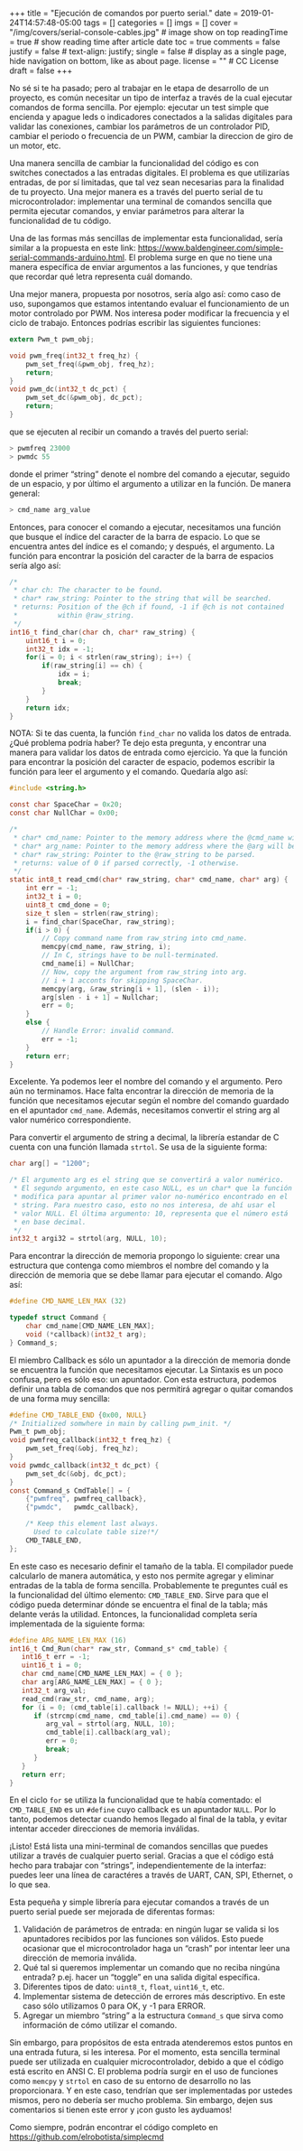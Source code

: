 +++
title = "Ejecución de comandos por puerto serial."
date = 2019-01-24T14:57:48-05:00
tags = []
categories = []
imgs = []
cover = "/img/covers/serial-console-cables.jpg"  # image show on top
readingTime = true  # show reading time after article date
toc = true
comments = false
justify = false  # text-align: justify;
single = false  # display as a single page, hide navigation on bottom, like as about page.
license = ""  # CC License
draft = false
+++

No sé si te ha pasado; pero al trabajar en le etapa de desarrollo de un proyecto, es común necesitar un tipo de interfaz a través de la cual ejecutar comandos de forma sencilla. Por ejemplo: ejecutar un test simple que encienda y apague leds o indicadores conectados a la salidas digitales para validar las conexiones, cambiar los parámetros de un controlador PID, cambiar el periodo o frecuencia de un PWM, cambiar la direccion de giro de un motor, etc.

Una manera sencilla de cambiar la funcionalidad del código es con switches conectados a las entradas digitales. El problema es que utilizarías entradas, de por sí limitadas, que tal vez sean necesarias para la finalidad de tu proyecto. Una mejor manera es a través del puerto serial de tu microcontrolador: implementar una terminal de comandos sencilla que permita ejecutar comandos, y enviar parámetros para alterar la funcionalidad de tu código.

Una de las formas más sencillas de implementar esta funcionalidad, sería similar a la propuesta en este link: https://www.baldengineer.com/simple-serial-commands-arduino.html. El problema surge en que no tiene una manera específica de enviar argumentos a las funciones, y que tendrías que recordar qué letra representa cuál domando.

Una mejor manera, propuesta por nosotros, sería algo así: como caso de uso, supongamos que estamos intentando evaluar el funcionamiento de un motor controlado por PWM. Nos interesa poder modificar la frecuencia y el ciclo de trabajo. Entonces podrías escribir las siguientes funciones:

``` c
extern Pwm_t pwm_obj;

void pwm_freq(int32_t freq_hz) {
    pwm_set_freq(&pwm_obj, freq_hz);
    return;
}
void pwm_dc(int32_t dc_pct) {
    pwm_set_dc(&pwm_obj, dc_pct);
    return;
}
```
que se ejecuten al recibir un comando a través del puerto serial:
``` c
> pwmfreq 23000
> pwmdc 55
```
donde el primer “string” denote el nombre del comando a ejecutar, seguido de un espacio, y por último el argumento a utilizar en la función. De manera general:
``` c
> cmd_name arg_value
```
Entonces, para conocer el comando a ejecutar, necesitamos una función que busque el índice del caracter de la barra de espacio. Lo que se encuentra antes del índice es el comando; y después, el argumento.
La función para encontrar la posición del caracter de la barra de espacios sería algo así:
``` c
/*
 * char ch: The character to be found.
 * char* raw_string: Pointer to the string that will be searched.
 * returns: Position of the @ch if found, -1 if @ch is not contained
 *          within @raw_string.
 */
int16_t find_char(char ch, char* raw_string) {
    uint16_t i = 0;
    int32_t idx = -1;
    for(i = 0; i < strlen(raw_string); i++) {
        if(raw_string[i] == ch) {
            idx = i;
            break;
        }
    }
    return idx;
}
```
NOTA: Si te das cuenta, la función `find_char` no valida los datos de entrada. ¿Qué problema podría haber? Te dejo esta pregunta, y encontrar una manera para validar los datos de entrada como ejercicio.
Ya que la función para encontrar la posición del caracter de espacio, podemos escribir la función para leer el argumento y el comando. Quedaría algo así:

``` c
#include <string.h>

const char SpaceChar = 0x20;
const char NullChar = 0x00;

/*
 * char* cmd_name: Pointer to the memory address where the @cmd_name will be stored.
 * char* arg_name: Pointer to the memory address where the @arg will be stored.
 * char* raw_string: Pointer to the @raw_string to be parsed. 
 * returns: value of 0 if parsed correctly, -1 otherwise.
 */
static int8_t read_cmd(char* raw_string, char* cmd_name, char* arg) {
    int err = -1;
    int32_t i = 0;
    uint8_t cmd_done = 0;
    size_t slen = strlen(raw_string);
    i = find_char(SpaceChar, raw_string);
    if(i > 0) {
        // Copy command name from raw_string into cmd_name.
        memcpy(cmd_name, raw_string, i);
        // In C, strings have to be null-terminated.
        cmd_name[i] = NullChar;
        // Now, copy the argument from raw_string into arg.
        // i + 1 acconts for skipping SpaceChar.
        memcpy(arg, &raw_string[i + 1], (slen - i));
        arg[slen - i + 1] = Nullchar;
        err = 0;
    }
    else {
        // Handle Error: invalid command.
        err = -1;
    }
    return err;
}
```
Excelente. Ya podemos leer el nombre del comando y el argumento. Pero aún no terminamos. Hace falta encontrar la dirección de memoria de la función que necesitamos ejecutar según el nombre del comando guardado en el apuntador `cmd_name`. Además, necesitamos convertir el string arg al valor numérico correspondiente.

Para convertir el argumento de string a decimal, la librería estandar de C cuenta con una función llamada `strtol`. Se usa de la siguiente forma:

``` c
char arg[] = "1200";

/* El argumento arg es el string que se convertirá a valor numérico.
 * El segundo argumento, en este caso NULL, es un char* que la función
 * modifica para apuntar al primer valor no-numérico encontrado en el 
 * string. Para nuestro caso, esto no nos interesa, de ahí usar el 
 * valor NULL. El última argumento: 10, representa que el número está 
 * en base decimal.
 */
int32_t argi32 = strtol(arg, NULL, 10);
```
Para encontrar la dirección de memoria propongo lo siguiente: crear una estructura que contenga como miembros el nombre del comando y la dirección de memoria que se debe llamar para ejecutar el comando. Algo así:

``` c
#define CMD_NAME_LEN_MAX (32)

typedef struct Command {
    char cmd_name[CMD_NAME_LEN_MAX];
    void (*callback)(int32_t arg);
} Command_s;
```
El miembro Callback es sólo un apuntador a la dirección de memoria donde se encuentra la función que necesitamos ejecutar. La Sintaxis es un poco confusa, pero es sólo eso: un apuntador.
Con esta estructura, podemos definir una tabla de comandos que nos permitirá agregar o quitar comandos de una forma muy sencilla:

``` c
#define CMD_TABLE_END {0x00, NULL}
/* Initialized somwhere in main by calling pwm_init. */
Pwm_t pwm_obj;
void pwmfreq_callback(int32_t freq_hz) {
    pwm_set_freq(&obj, freq_hz);
}
void pwmdc_callback(int32_t dc_pct) {
    pwm_set_dc(&obj, dc_pct);
}
const Command_s CmdTable[] = {
    {"pwmfreq", pwmfreq_callback},
    {"pwmdc",   pwmdc_callback},

    /* Keep this element last always.
      Used to calculate table size!*/
    CMD_TABLE_END,
};
```
En este caso es necesario definir el tamaño de la tabla. El compilador puede calcularlo de manera automática, y esto nos permite agregar y eliminar entradas de la tabla de forma sencilla. Probablemente te preguntes cuál es la funcionalidad del último elemento: `CMD_TABLE_END`. Sirve para que el código pueda determinar dónde se encuentra el final de la tabla; más delante verás la utilidad.
Entonces, la funcionalidad completa sería implementada de la siguiente forma:

``` c
#define ARG_NAME_LEN_MAX (16)
int16_t Cmd_Run(char* raw_str, Command_s* cmd_table) {
   int16_t err = -1;
   uint16_t i = 0;
   char cmd_name[CMD_NAME_LEN_MAX] = { 0 };
   char arg[ARG_NAME_LEN_MAX] = { 0 };
   int32_t arg_val;
   read_cmd(raw_str, cmd_name, arg);
   for (i = 0; (cmd_table[i].callback != NULL); ++i) {
      if (strcmp(cmd_name, cmd_table[i].cmd_name) == 0) {
         arg_val = strtol(arg, NULL, 10);
         cmd_table[i].callback(arg_val);
         err = 0;
         break;
      }
   }
   return err;
}
```
En el ciclo `for` se utiliza la funcionalidad que te había comentado: el `CMD_TABLE_END` es un `#define` cuyo callback es un apuntador `NULL`. Por lo tanto, podemos detectar cuando hemos llegado al final de la tabla, y evitar intentar acceder direcciones de memoria inválidas.

¡Listo! Está lista una mini-terminal de comandos sencillas que puedes utilizar a través de cualquier puerto serial. Gracias a que el código está hecho para trabajar con “strings”, independientemente de la interfaz: puedes leer una línea de caractéres a través de UART, CAN, SPI, Ethernet, o lo que sea.

Esta pequeña y simple librería para ejecutar comandos a través de un puerto serial puede ser mejorada de diferentas formas:

1. Validación de parámetros de entrada: en ningún lugar se valida si los apuntadores recibidos por las funciones son válidos. Esto puede ocasionar que el microcontrolador haga un “crash” por intentar leer una dirección de memoria inválida.
2. Qué tal si queremos implementar un comando que no reciba ningúna entrada? p.ej. hacer un “toggle” en una salida digital específica.
 3. Diferentes tipos de dato: `uint8_t`, `float`, `uint16_t`, etc.
 4. Implementar sistema de detección de errores más descriptivo. En este caso sólo utilizamos 0 para OK, y -1 para ERROR.
 5. Agregar un miembro “string” a la estructura `Command_s` que sirva como información de cómo utilizar el comando.

Sin embargo, para propósitos de esta entrada atenderemos estos puntos en una entrada futura, si les interesa. Por el momento, esta sencilla terminal puede ser utilizada en cualquier microcontrolador, debido a que el código está escrito en ANSI C. El problema podría surgir en el uso de funciones como `memcpy` y `strtol` en caso de su entorno de desarrollo no las proporcionara. Y en este caso, tendrían que ser implementadas por ustedes mismos, pero no debería ser mucho problema. Sin embargo, dejen sus comentarios si tienen este error y ¡con gusto les ayduamos!

Como siempre, podrán encontrar el código completo en https://github.com/elrobotista/simplecmd
